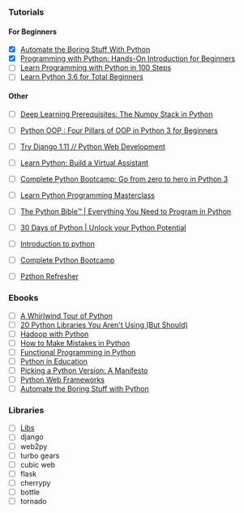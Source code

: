 ### Tutorials

#### For Beginners
 - [x] [Automate the Boring Stuff With Python](https://www.udemy.com/automate/)
 - [x] [Programming with Python: Hands-On Introduction for Beginners](https://www.udemy.com/course/python-programming-beginners/?LSNPUBID=JVFxdTr9V80&ranEAID=JVFxdTr9V80&ranMID=39197&ranSiteID=JVFxdTr9V80-rZ9yZ1v75lSB_WsVHOMlrg)
  - [ ] [Learn Programming with Python in 100 Steps](https://www.udemy.com/course/python-tutorial-for-beginners/?LSNPUBID=JVFxdTr9V80&ranEAID=JVFxdTr9V80&ranMID=39197&ranSiteID=JVFxdTr9V80-nq9jmC04dDgnrUl51kxaiQ)
 - [ ] [Learn Python 3.6 for Total Beginners](https://www.udemy.com/course/python-3-for-total-beginners/?LSNPUBID=JVFxdTr9V80&ranEAID=JVFxdTr9V80&ranMID=39197&ranSiteID=JVFxdTr9V80-K2FU8c8uM1Tur43_9KqnGQ)
 
 #### Other
 - [ ] [Deep Learning Prerequisites: The Numpy Stack in Python](https://www.udemy.com/course/deep-learning-prerequisites-the-numpy-stack-in-python/?LSNPUBID=JVFxdTr9V80&ranEAID=JVFxdTr9V80&ranMID=39197&ranSiteID=JVFxdTr9V80-Q3ZajGghNe2Rr3HewNcvqg)
 - [ ] [Python OOP : Four Pillars of OOP in Python 3 for Beginners](https://www.udemy.com/course/python-oops-beginners/?LSNPUBID=JVFxdTr9V80&ranEAID=JVFxdTr9V80&ranMID=39197&ranSiteID=JVFxdTr9V80-oBBv1HLYDEZzcvn6VdjuLg)
 - [ ] [Try Django 1.11 // Python Web Development](https://www.udemy.com/course/try-django-v1-11-python-web-development/?LSNPUBID=JVFxdTr9V80&ranEAID=JVFxdTr9V80&ranMID=39197&ranSiteID=JVFxdTr9V80-9KZTB_VDeUz5RihcAm1bNg)
 - [ ] [Learn Python: Build a Virtual Assistant](https://www.udemy.com/course/learn-python-build-a-virtual-assistant-in-python/?LSNPUBID=JVFxdTr9V80&ranEAID=JVFxdTr9V80&ranMID=39197&ranSiteID=JVFxdTr9V80-2RpxJl27lqM7W_7QAP17IA)
 - [ ] [Complete Python Bootcamp: Go from zero to hero in Python 3](https://www.udemy.com/complete-python-bootcamp/?ranMID=39197&ranEAID=JVFxdTr9V80&ranSiteID=JVFxdTr9V80-WQrUunRC_SzE_uDFFoB5SA&LSNPUBID=JVFxdTr9V80)
 - [ ] [Learn Python Programming Masterclass](https://www.udemy.com/python-the-complete-python-developer-course/?ranMID=39197&ranEAID=JVFxdTr9V80&ranSiteID=JVFxdTr9V80-QywXX.4zUmezJZAxzXWkag&LSNPUBID=JVFxdTr9V80)
 - [ ] [The Python Bible™ | Everything You Need to Program in Python](https://www.udemy.com/the-python-bible/?ranMID=39197&ranEAID=JVFxdTr9V80&ranSiteID=JVFxdTr9V80-2cZF.JHSTpPJbvo2QXgRoQ&LSNPUBID=JVFxdTr9V80)
 - [ ] [30 Days of Python | Unlock your Python Potential](https://www.udemy.com/course/30-days-of-python/?LSNPUBID=JVFxdTr9V80&ranEAID=JVFxdTr9V80&ranMID=39197&ranSiteID=JVFxdTr9V80-RW3PmNUoc8JVDLWlMyXvug)
 - [ ] [Introduction to python](https://www.udacity.com/course/introduction-to-python--ud1110)
 - [ ] [Complete Python Bootcamp](https://www.udemy.com/course/complete-python-bootcamp/learn/lecture/3421822#overview)
 - [ ] [Pzthon Refresher](https://hackernoon.com/intermediate-python-refresher-tutorial-project-ideas-and-tips-i28s320p?source=rss)
 
 
 ### Ebooks
- [ ] [A Whirlwind Tour of Python](https://learning.oreilly.com/library/view/a-whirlwind-tour/9781492037859/)
- [ ] [20 Python Libraries You Aren't Using (But Should)](https://learning.oreilly.com/library/view/20-python-libraries/9781492037866/)
- [ ] [Hadoop with Python](https://learning.oreilly.com/library/view/hadoop-with-python/9781492048435/)
- [ ] [How to Make Mistakes in Python](https://learning.oreilly.com/library/view/how-to-make/9781492048275/)
- [ ] [Functional Programming in Python](https://learning.oreilly.com/library/view/functional-programming-in/9781492048633/)
- [ ] [Python in Education](https://learning.oreilly.com/library/view/python-in-education/9781492037880/)
- [ ] [Picking a Python Version: A Manifesto](https://learning.oreilly.com/library/view/picking-a-python/9781492048565/)
- [ ] [Python Web Frameworks](https://learning.oreilly.com/library/view/python-web-frameworks/9781492037873/)
- [ ] [Automate the Boring Stuff with Python](https://automatetheboringstuff.com/)

### Libraries
- [ ] [Libs](https://javarevisited.blogspot.com/2018/10/top-8-python-libraries-for-data-science-machine-learning.html)
- [ ] django
- [ ] web2py
- [ ] turbo gears
- [ ] cubic web
- [ ] flask
- [ ] cherrypy
- [ ] bottle
- [ ] tornado
